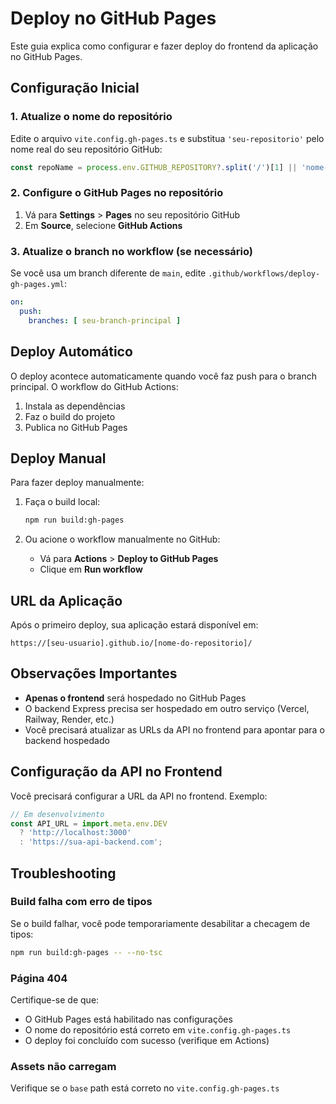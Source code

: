 # Deploy no GitHub Pages

Este guia explica como configurar e fazer deploy do frontend da aplicação no GitHub Pages.

## Configuração Inicial

### 1. Atualize o nome do repositório

Edite o arquivo `vite.config.gh-pages.ts` e substitua `'seu-repositorio'` pelo nome real do seu repositório GitHub:

```typescript
const repoName = process.env.GITHUB_REPOSITORY?.split('/')[1] || 'nome-do-seu-repositorio';
```

### 2. Configure o GitHub Pages no repositório

1. Vá para **Settings** > **Pages** no seu repositório GitHub
2. Em **Source**, selecione **GitHub Actions**

### 3. Atualize o branch no workflow (se necessário)

Se você usa um branch diferente de `main`, edite `.github/workflows/deploy-gh-pages.yml`:

```yaml
on:
  push:
    branches: [ seu-branch-principal ]
```

## Deploy Automático

O deploy acontece automaticamente quando você faz push para o branch principal. O workflow do GitHub Actions:

1. Instala as dependências
2. Faz o build do projeto
3. Publica no GitHub Pages

## Deploy Manual

Para fazer deploy manualmente:

1. Faça o build local:
   ```bash
   npm run build:gh-pages
   ```

2. Ou acione o workflow manualmente no GitHub:
   - Vá para **Actions** > **Deploy to GitHub Pages**
   - Clique em **Run workflow**

## URL da Aplicação

Após o primeiro deploy, sua aplicação estará disponível em:
```
https://[seu-usuario].github.io/[nome-do-repositorio]/
```

## Observações Importantes

- **Apenas o frontend** será hospedado no GitHub Pages
- O backend Express precisa ser hospedado em outro serviço (Vercel, Railway, Render, etc.)
- Você precisará atualizar as URLs da API no frontend para apontar para o backend hospedado

## Configuração da API no Frontend

Você precisará configurar a URL da API no frontend. Exemplo:

```javascript
// Em desenvolvimento
const API_URL = import.meta.env.DEV 
  ? 'http://localhost:3000' 
  : 'https://sua-api-backend.com';
```

## Troubleshooting

### Build falha com erro de tipos

Se o build falhar, você pode temporariamente desabilitar a checagem de tipos:

```bash
npm run build:gh-pages -- --no-tsc
```

### Página 404

Certifique-se de que:
- O GitHub Pages está habilitado nas configurações
- O nome do repositório está correto em `vite.config.gh-pages.ts`
- O deploy foi concluído com sucesso (verifique em Actions)

### Assets não carregam

Verifique se o `base` path está correto no `vite.config.gh-pages.ts`